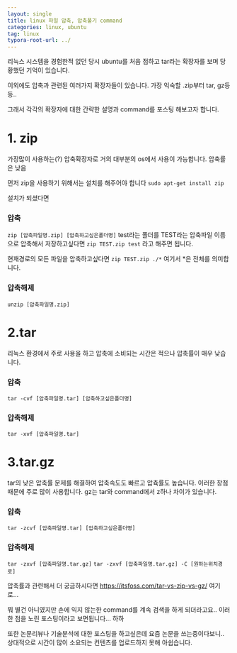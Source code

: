 ```yaml
---
layout: single
title: linux 파일 압축, 압축풀기 command
categories: linux, ubuntu
tag: linux
typora-root-url: ../
---
```


리눅스 시스템을 경험한적 없던 당시 ubuntu를 처음 접하고 tar라는 확장자를 보며 당황했던 기억이 있습니다.

이외에도 압축과 관련된 여러가지 확장자들이 있습니다. 가장 익숙할 .zip부터 tar, gz등등.. 

그래서 각각의 확장자에 대한 간략한 설명과 command를 포스팅 해보고자 합니다.

# 1. zip
가장많이 사용하는(?) 압축확장자로 거의 대부분의 os에서 사용이 가능합니다. 압축률은 낮음

먼저 zip을 사용하기 위해서는 설치를 해주어야 합니다
`sudo apt-get install zip`

설치가 되셨다면 

### 압축
`zip [압축파일명.zip] [압축하고싶은폴더명]`
test라는 폴더를 TEST라는 압축파일 이름으로 압축해서 저장하고싶다면 
`zip TEST.zip test`
라고 해주면 됩니다.

현재경로의 모든 파일을 압축하고싶다면
`zip TEST.zip ./*`
여기서 *은 전체를 의미합니다.

### 압축해제
`unzip [압축파일명.zip]`


# 2.tar
리눅스 환경에서 주로 사용을 하고 압축에 소비되는 시간은 적으나 압축률이 매우 낮습니다.
### 압축
`tar -cvf [압축파일명.tar] [압축하고싶은폴더명]`
### 압축해제
`tar -xvf [압축파일명.tar]`


# 3.tar.gz
tar의 낮은 압축률 문제를 해결하여 압축속도도 빠르고 압츅률도 높습니다. 이러한 장점때문에 주로 많이 사용합니다.
gz는 tar와 command에서 z하나 차이가 있습니다.
### 압축
`tar -zcvf [압축파일명.tar] [압축하고싶은폴더명]`
### 압축해제
`tar -zxvf [압축파일명.tar.gz]`
`tar -zxvf [압축파일명.tar.gz] -C [원하는위치경로]`


압축률과 관련해서 더 궁금하시다면 
https://itsfoss.com/tar-vs-zip-vs-gz/
여기로... 


뭐 별건 아니였지만 손에 익지 않는한 command를 계속 검색을 하게 되더라고요.. 이러한 점을 노린 포스팅이라고 보면됩니다... 하하


또한 논문리뷰나 기술분석에 대한 포스팅을 하고싶은데 요즘 논문을 쓰는중이다보니.. 상대적으로 시간이 많이 소요되는 컨텐츠를 업로드하지 못해 아쉽습니다.